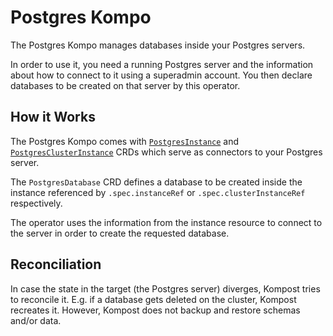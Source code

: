 # Postgres Kompo

The Postgres Kompo manages databases inside your Postgres servers.

In order to use it, you need a running Postgres server and the information about
how to connect to it using a superadmin account. You then declare databases to
be created on that server by this operator.

## How it Works

The Postgres Kompo comes with [`PostgresInstance`](postgres_instance.md) and
[`PostgresClusterInstance`](postgres_cluster_instance.md) CRDs which serve as
connectors to your Postgres server.

The `PostgresDatabase` CRD defines a database to be created inside the instance
referenced by `.spec.instanceRef` or `.spec.clusterInstanceRef` respectively.

The operator uses the information from the instance resource to connect to
the server in order to create the requested database.

## Reconciliation

In case the state in the target (the Postgres server) diverges, Kompost tries to
reconcile it. E.g. if a database gets deleted on the cluster, Kompost recreates
it. However, Kompost does not backup and restore schemas and/or data.
